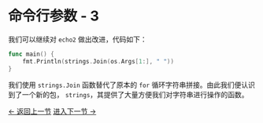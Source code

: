 # 命令行参数 - 3

我们可以继续对 `echo2` 做出改进，代码如下：

```go
func main() {
	fmt.Println(strings.Join(os.Args[1:], " "))
}
```

我们使用 `strings.Join` 函数替代了原本的 `for` 循环字符串拼接。由此我们便认识到了一个新的包，
`strings`，其提供了大量方便我们对字符串进行操作的函数。

[<- 返回上一节](../echo2/) [进入下一节 ->](../dup1/)
